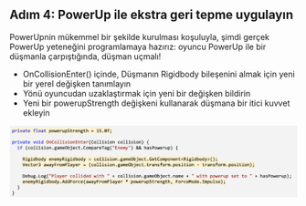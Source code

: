 ## Adım 4: PowerUp ile ekstra geri tepme uygulayın
PowerUpnin mükemmel bir şekilde kurulması koşuluyla, şimdi gerçek PowerUp yeteneğini programlamaya hazırız: oyuncu PowerUp ile bir düşmanla çarpıştığında, düşman uçmalı!
 
- OnCollisionEnter() içinde, Düşmanın Rigidbody bileşenini almak için yeni bir yerel değişken tanımlayın
- Yönü oyuncudan uzaklaştırmak için yeni bir değişken bildirin
- Yeni bir powerupStrength değişkeni kullanarak düşmana bir itici kuvvet ekleyin

![figures](https://raw.githubusercontent.com/Kodluyoruz/taskforce/main/unity-junior-programmer/apply-extra-knockback-with-powerup/figures/CWC_B.2.4_image3.png)
